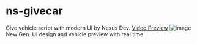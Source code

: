 # ns-givecar
Give vehicle script with modern UI by Nexus Dev.
[Video Preview](https://youtu.be/iArCumVHmRE)
![image](https://github.com/user-attachments/assets/70eb3bac-9f47-47c3-8ad9-482eb7a8b023)
New Gen. UI design and vehicle preview with real time.
